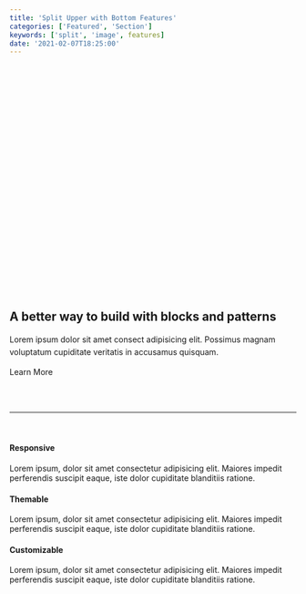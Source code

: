 ```yaml
---
title: 'Split Upper with Bottom Features'
categories: ['Featured', 'Section']
keywords: ['split', 'image', features]
date: '2021-02-07T18:25:00'
---
```


<!-- wp:group {"align":"wide","style":{"spacing":{"padding":{"top":"10vh","bottom":"10vh"}}}} -->
<div class="wp-block-group alignwide" style="padding-top:10vh;padding-bottom:10vh">

<div class="wp-block-group__inner-container"><!-- wp:columns {"align":"wide"} -->
<div class="wp-block-columns alignwide"><!-- wp:column {"width":"55%"} -->
<div class="wp-block-column" style="flex-basis:55%">

<!-- wp:heading -->
<h2 class="f2 f1-l mt0 lh-solid"><strong>A better way to build with blocks and patterns</strong></h2>
<!-- /wp:heading -->

<!-- wp:paragraph {"fontSize":"large","style":{"typography":{"lineHeight":"1.6"}}} -->
<p class="has-large-font-size o-70 my0" style="line-height:1.6">Lorem ipsum dolor sit amet consect adipisicing elit. Possimus magnam voluptatum cupiditate veritatis in accusamus quisquam.</p>
<!-- /wp:paragraph -->

<!-- wp:buttons -->
<div class="wp-block-buttons">
<!-- wp:button -->
<div class="wp-block-button">
<a class="wp-block-button__link">Learn More</a>
</div>
<!-- /wp:button -->
</div>
<!-- /wp:buttons -->

</div>
<!-- /wp:column -->

<!-- wp:column -->
<div class="wp-block-column">

<!-- wp:image {"align":"center","sizeSlug":"large"} -->
<div class="wp-block-image"><figure class="aligncenter size-large"><img src="https://images.unsplash.com/photo-1612698565524-1101522e9a21?ixid=MXwxMjA3fDB8MHxwaG90by1wYWdlfHx8fGVufDB8fHw%3D&amp;ixlib=rb-1.2.1&amp;auto=format&amp;fit=crop&amp;w=400&amp;q=80" alt=""/></figure></div>
<!-- /wp:image -->

</div>
<!-- /wp:column --></div>
<!-- /wp:columns -->

<!-- wp:spacer {"height":20} -->
<div style="height:20px" aria-hidden="true" class="wp-block-spacer"></div>
<!-- /wp:spacer -->

<!-- wp:separator -->
<hr class="wp-block-separator o-30"/>
<!-- /wp:separator -->

<!-- wp:spacer {"height":20} -->
<div style="height:20px" aria-hidden="true" class="wp-block-spacer"></div>
<!-- /wp:spacer -->

<!-- wp:columns {"align":"wide"} -->
<div class="wp-block-columns alignwide">

<!-- wp:column -->
<div class="wp-block-column"><!-- wp:heading {"level":4} -->
<h4 class="mb3">Responsive</h4>
<!-- /wp:heading -->

<!-- wp:paragraph {"fontSize":"small"} -->
<p class="has-small-font-size o-70 mt0 mb3">Lorem ipsum, dolor sit amet consectetur adipisicing elit. Maiores impedit perferendis suscipit eaque, iste dolor cupiditate blanditiis ratione.</p>
<!-- /wp:paragraph --></div>
<!-- /wp:column -->

<!-- wp:column -->
<div class="wp-block-column"><!-- wp:heading {"level":4} -->
<h4 class="mb3">Themable</h4>
<!-- /wp:heading -->

<!-- wp:paragraph {"fontSize":"small"} -->
<p class="has-small-font-size o-70 mt0 mb3">Lorem ipsum, dolor sit amet consectetur adipisicing elit. Maiores impedit perferendis suscipit eaque, iste dolor cupiditate blanditiis ratione.</p>
<!-- /wp:paragraph --></div>
<!-- /wp:column -->

<!-- wp:column -->
<div class="wp-block-column"><!-- wp:heading {"level":4} -->
<h4 class="mb3">Customizable</h4>
<!-- /wp:heading -->

<!-- wp:paragraph {"fontSize":"small"} -->
<p class="has-small-font-size o-70 mt0 mb3">Lorem ipsum, dolor sit amet consectetur adipisicing elit. Maiores impedit perferendis suscipit eaque, iste dolor cupiditate blanditiis ratione.</p>
<!-- /wp:paragraph --></div>
<!-- /wp:column -->

</div>
<!-- /wp:columns -->

</div></div>
<!-- /wp:group -->
